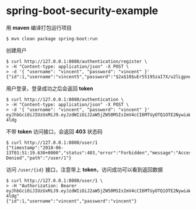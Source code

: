 # spring-boot-security-example

用 **maven** 编译打包运行项目
```console
$ mvn clean package spring-boot:run
```

创建用户
```console
$ curl http://127.0.0.1:8080/authentication/register \
> -H "Content-type: application/json" -X POST \
> -d '{ "username": "vincent", "password": "vincent" }'
{"id":1,"username":"vincent5","password":"$2a$10$uEr55195zaI7X/u2lLgpneeCMHvfxaxZVGaC/IWYAaFOXw.vTNEHW"}
```

用户登录，登录成功之后会返回 **token**
```console
$ curl http://127.0.0.1:8080/authentication \
> -H "Content-type: application/json" -X POST \
> -d '{ "username": "vincent", "password": "vincent" }'
eyJhbGciOiJIUzUxMiJ9.eyJzdWIiOiJ2aW5jZW50MSIsImV4cCI6MTUyOTQ1OTE2NywiaWF0IjoxNTI4ODU0MzY3fQ.Tb18MiFExLbmGX6kphunEUY85nsgdBr46YggTgljkJJsLurJmj3NmWEVyb7DosXmlMfCBihZFX4yjLuGE-4ldg
```

不带 **token** 访问接口，会返回 **403** 状态码
```console
$ curl http://127.0.0.1:8080/user/1
{"timestamp":"2018-06-13T01:51:19.630+0000","status":403,"error":"Forbidden","message":"Access Denied","path":"/user/1"}
```

访问 `/user/{id}` 接口，注意带上 **token**，访问成功可以看到返回数据
```console
$ curl http://127.0.0.1:8080/user/1 \
> -H "Authorization: Bearer eyJhbGciOiJIUzUxMiJ9.eyJzdWIiOiJ2aW5jZW50MSIsImV4cCI6MTUyOTQ1OTE2NywiaWF0IjoxNTI4ODU0MzY3fQ.Tb18MiFExLbmGX6kphunEUY85nsgdBr46YggTgljkJJsLurJmj3NmWEVyb7DosXmlMfCBihZFX4yjLuGE-4ldg"
{"id":1,"username":"vincent","password":"vincent"}
```